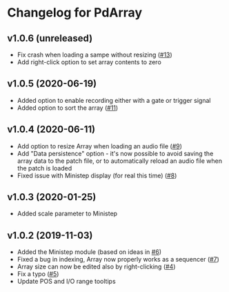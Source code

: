 # Changelog for PdArray

## v1.0.6 (unreleased)

- Fix crash when loading a sampe without resizing ([#13](https://github.com/mgunyho/PdArray/issues/13))
- Add right-click option to set array contents to zero

## v1.0.5 (2020-06-19)

- Added option to enable recording either with a gate or trigger signal
- Added option to sort the array ([#11](https://github.com/mgunyho/PdArray/issues/11))

## v1.0.4 (2020-06-11)

- Add option to resize Array when loading an audio file ([#9](https://github.com/mgunyho/PdArray/issues/9))
- Add "Data persistence" option - it's now possible to avoid saving the array data to the patch file, or to automatically reload an audio file when the patch is loaded
- Fixed issue with Ministep display (for real this time) ([#8](https://github.com/mgunyho/PdArray/issues/8))

## v1.0.3 (2020-01-25)

- Added scale parameter to Ministep

## v1.0.2 (2019-11-03)

- Added the Ministep module (based on ideas in [#6](https://github.com/mgunyho/PdArray/issues/6))
- Fixed a bug in indexing, Array now properly works as a sequencer ([#7](https://github.com/mgunyho/PdArray/issues/7))
- Array size can now be edited also by right-clicking ([#4](https://github.com/mgunyho/PdArray/issues/4))
- Fix a typo ([#5](https://github.com/mgunyho/PdArray/issues/5))
- Update POS and I/O range tooltips
